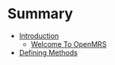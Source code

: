 # Summary

* [Introduction](README.md)
   * [Welcome To OpenMRS](welcome_to_openmrs.md)
* [Defining Methods](methods.md)

